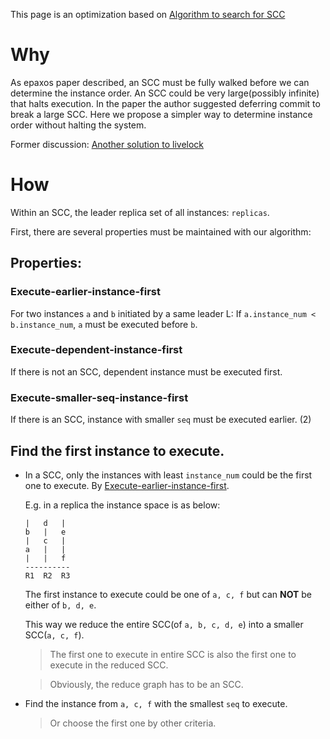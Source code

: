 This page is an optimization based on [Algorithm to search for SCC](Epaxos-execution)

# Why

As epaxos paper described, an SCC must be fully walked before we can determine the instance order.
An SCC could be very large(possibly infinite) that halts execution.
In the paper the author suggested deferring commit to break a large SCC.
Here we propose a simpler way to determine instance order without halting the system.

Former discussion:
[Another solution to livelock](https://github.com/efficient/epaxos/issues/14)

# How

Within an SCC, the leader replica set of all instances: `replicas`.

First, there are several properties must be maintained with our algorithm:

## Properties:

###  Execute-earlier-instance-first

For two instances `a` and `b` initiated by a same leader L:
If `a.instance_num < b.instance_num`, `a` must be executed before `b`.

### Execute-dependent-instance-first

If there is not an SCC,
dependent instance must be executed first.

### Execute-smaller-seq-instance-first

If there is an SCC,
instance with smaller `seq` must be executed earlier. (2)


## Find the first instance to execute.

- In a SCC, only the instances with least `instance_num` could be the first one to execute.
  By [Execute-earlier-instance-first][].

  E.g. in a replica the instance space is as below:

  ```
  |   d   |
  b   |   e
  |   c   |
  a   |   |
  |   |   f
  ----------
  R1  R2  R3
  ```

  The first instance to execute could be one of `a, c, f` but can **NOT** be either
  of `b, d, e`.

  This way we reduce the entire SCC(of `a, b, c, d, e`) into a smaller SCC(`a,
  c, f`).

  > The first one to execute in entire SCC is also the first one to execute in
  > the reduced SCC.

  > Obviously, the reduce graph has to be an SCC.


- Find the instance from `a, c, f` with the smallest `seq` to execute.

  > Or choose the first one by other criteria.


[Execute-earlier-instance-first]: #Execute-earlier-instance-first
